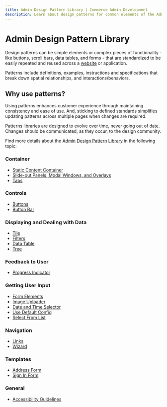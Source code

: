 ```yaml
---
title: Admin Design Pattern Library | Commerce Admin Development
description: Learn about design patterns for common elements of the Admin application.
---
```


# Admin Design Pattern Library

Design patterns can be simple elements or complex pieces of functionality - like buttons, scroll bars, data tables, and forms - that are standardized to be easily repeated and reused across a [website](https://glossary.magento.com/website) or application.

Patterns include definitions, examples, instructions and specifications that break down spatial relationships, and interactions/behaviors.

## Why use patterns?

Using patterns enhances customer experience through maintaining consistency and ease of use. And, sticking to defined standards simplifies updating patterns across multiple pages when changes are required.

Patterns libraries are designed to evolve over time, never going out of date. Changes should be communicated, as they occur, to the design community.

Find more details about the [Admin](https://glossary.magento.com/admin) [Design Pattern](https://glossary.magento.com/design-pattern) [Library](https://glossary.magento.com/library) in the following topic:

### Container

*  [Static Content Container](containers/static-content.md)
*  [Slide-out Panels, Modal Windows, and Overlays](containers/slideouts-modals-overalys.md)
*  [Tabs](containers/tabs.md)

### Controls

*  [Buttons](controls/buttons.md)
*  [Button Bar](controls/button-bar.md)

### Displaying and Dealing with Data

*  [Tile](displaying-data/tile.md)
*  [Filters](displaying-data/filters.md)
*  [Data Table](displaying-data/datatable.md)
*  [Tree](displaying-data/tree.md)

### Feedback to User

*  [Progress Indicator](feedback-to-user/progress-indicator.md)

### Getting User Input

*  [Form Elements](getting-user-input/form-elements.md)
*  [Image Uploader](getting-user-input/image-uploader.md)
*  [Date and Time Selector](getting-user-input/date-time-selector.md)
*  [Use Default Config](getting-user-input/use-default-config.md)
*  [Select From List](getting-user-input/select-from-list.md)

### Navigation

*  [Links](navigation/links.md)
*  [Wizard](navigation/wizard.md)

### Templates

*  [Address Form](templates/address-form.md)
*  [Sign In Form](templates/sign-in-form.md)

### General

*  [Accessibility Guidelines](general/accessibility-guidelines.md)
